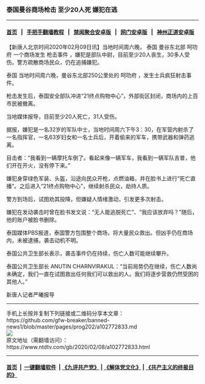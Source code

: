 ### 泰国曼谷商场枪击 至少20人死 嫌犯在逃
------------------------

#### [首页](https://github.com/gfw-breaker/banned-news1/blob/master/README.md) &nbsp;&nbsp;|&nbsp;&nbsp; [手把手翻墙教程](https://github.com/gfw-breaker/guides/wiki) &nbsp;&nbsp;|&nbsp;&nbsp; [禁闻聚合安卓版](https://github.com/gfw-breaker/bn-android) &nbsp;&nbsp;|&nbsp;&nbsp; [网门安卓版](https://github.com/oGate2/oGate) &nbsp;&nbsp;|&nbsp;&nbsp; [神州正道安卓版](https://github.com/SzzdOgate/update) 



<div><div class="post_content" itemprop="articleBody">
 <p>
  【新唐人北京时间2020年02月09日讯】当地时间周六晚，
  <ok href="https://www.ntdtv.com/gb/泰国.htm">
   泰国
  </ok>
  曼谷东北部
  <ok href="https://www.ntdtv.com/gb/呵叻府.htm">
   呵叻府
  </ok>
  一个商场发生
  <ok href="https://www.ntdtv.com/gb/枪击事件.htm">
   枪击事件
  </ok>
  ，嫌犯是部队中尉，目前至少20人丧生，30多人受伤。警方疏散商场民众，仍在追捕嫌犯。
 </p>
 <p>
  <ok href="https://www.ntdtv.com/gb/泰国.htm">
   泰国
  </ok>
  当地时间周六晚，曼谷东北部250公里处的
  <ok href="https://www.ntdtv.com/gb/呵叻府.htm">
   呵叻府
  </ok>
  ，发生士兵疯狂射击事件。
 </p>
 <p>
  枪击发生后，泰国安全部队冲进“21终点购物中心”，外部街区封闭，商场内的上百市民被撤离。
 </p>
 <p>
  当地媒体报导，目前至少20人死亡，31人受伤。
 </p>
 <p>
  据报，嫌犯是一名32岁的军队中士，当地时间周六下午3：30，在军营内射杀了一名指挥官，一名63岁妇女和一名士兵后，开着偷来的军车，携带武器和弹药逃离。
 </p>
 <p>
  目击者：“我看到一辆摩托车倒了。看起来像一辆军车，我看到一辆军队吉普，他们开在开火，没有停下来。”
 </p>
 <p>
  嫌犯身穿绿色军装、头盔，沿途向民众开枪，点燃油箱，并在脸书上进行“死亡直播”。之后进入“21终点购物中心”，继续射杀民众，劫持人质。
 </p>
 <p>
  警方到场后，试图劝其投降，但嫌疑人情绪激动，引发更多次射击。
 </p>
 <p>
  嫌犯在发动袭击时曾在脸书发文说：“无人能逃脱死亡”、“我应该放弃吗？”随后，他的账户被脸书删除。
 </p>
 <p>
  泰国媒体PBS报道，泰国警方包围整个商场，将大量民众救出。但凶手仍在商场内，未被逮捕，袭击动机不明。
 </p>
 <p>
  泰国公共卫生部长表示，袭击事件仍在持续，伤亡人数可能继续攀升。
 </p>
 <p>
  泰国公共卫生部长 ANUTIN CHARNVIRAKUL：“当前局势仍在继续，伤亡人数尚未确定，我们一直在试图救出任何我们可以救出的人。我们将逐步营救仍然受困的其他人。”
 </p>
 <p>
  新唐人记者严曦报导
 </p>
 <div class="single_ad">
 </div>
</div>
</div>
<hr/>
手机上长按并复制下列链接或二维码分享本文章：<br/>
https://github.com/gfw-breaker/banned-news1/blob/master/pages/prog202/a102772833.md <br/>
<a href='https://github.com/gfw-breaker/banned-news1/blob/master/pages/prog202/a102772833.md'><img src='https://github.com/gfw-breaker/banned-news1/blob/master/pages/prog202/a102772833.md.png'/></a> <br/>
原文地址（需翻墙访问）：https://www.ntdtv.com/gb/2020/02/08/a102772833.html


------------------------
#### [首页](https://github.com/gfw-breaker/banned-news1/blob/master/README.md) &nbsp;|&nbsp; [一键翻墙软件](https://github.com/gfw-breaker/nogfw/blob/master/README.md) &nbsp;| [《九评共产党》](https://github.com/gfw-breaker/9ping.md/blob/master/README.md#九评之一评共产党是什么) | [《解体党文化》](https://github.com/gfw-breaker/jtdwh.md/blob/master/README.md) | [《共产主义的终极目的》](https://github.com/gfw-breaker/gczydzjmd.md/blob/master/README.md)


<img src='http://gfw-breaker.win/banned-news/pages/prog202/a102772833.md' width='0px' height='0px'/>